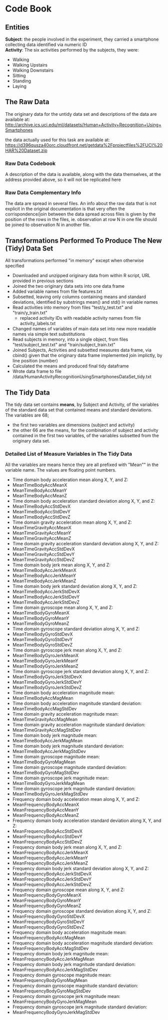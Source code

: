 # Code Book

## Entities
**Subject**: the people involved in the experiment, they carried a smartphone collecting data
identified via numeric ID  
**Activity**: The six activities performed by the subjects, they were:

  + Walking
  + Walking Upstairs
  + Walking Downstairs
  + Sitting
  + Standing
  + Laying


## The Raw Data
The originary data for the untidy data set and descriptions of the data are available at:
http://archive.ics.uci.edu/ml/datasets/Human+Activity+Recognition+Using+Smartphones

the data actually used for this task are available at:
https://d396qusza40orc.cloudfront.net/getdata%2Fprojectfiles%2FUCI%20HAR%20Dataset.zip

### Raw Data Codebook
A description of the data is available, along with the data themselves, at the address provided above, so it will not be replicated here

### Raw Data Complementary Info
The data are spread in several files. An info about the raw data that is not explicit in the original documentation is that very often the corrispondence/join between the data spread across files is given by the position of the rows in the files, ie. observation at row N in one file should be joined to observation N in another file.


## Transformations Performed To Produce The New (Tidy) Data Set
All transformations performed "in memory" except when otherwise specified

* Downloaded and unzipped originary data from within R script, URL provided in previous sections
* Joined the two originary data sets into one data frame
* Added variable names from file features.txt
* Subsetted, leaving only columns containing means and standard deviations, identified by 
substrings mean() and std() in variable names
* Read activities into memory from files "test/y_test.txt" and "train/y_train.txt"
  * replaced activity IDs  with readable activity names from file activity_labels.txt
* Changed names of variables of main data set into new more readable names via simple text substitutions
* Read subjects in memory, into a single object, from files "test/subject_test.txt" and "train/subject_train.txt"
* Joined Subjects, Activities and subsetted measures data frame, via cbind() given that the originary data frame implemented join implictly, by line position (number)
* Calculated the means and produced final tidy dataframe
* Wrote data frame to file <work dir>/data/HumanActivityRecognitionUsingSmartphonesDataSet_tidy.txt

## The Tidy Data
The tidy data set contains **means**, by Subject and Activity, of the variables of the standard data set that contained means and standard deviations.  
The variables are 68;  
* the first two variables are dimensions (subject and activity)  
* the other 66 are the means, for the combination of subject and activity contained in the first two variables, of the variables subsetted from the originary data set.


### Detailed List of Measure Variables in The Tidy Data

All the variables are means hence they are all prefixed with "Mean"" in the variable name. 
The values are floating point numbers.

 - Time domain body acceleration mean along X, Y, and Z:
  - MeanTimeBodyAccMeanX
  - MeanTimeBodyAccMeanY
  - MeanTimeBodyAccMeanZ
 - Time domain body acceleration standard deviation along X, Y, and Z:
  - MeanTimeBodyAccStdDevX
  - MeanTimeBodyAccStdDevY
  - MeanTimeBodyAccStdDevZ
 - Time domain gravity acceleration mean along X, Y, and Z:
  - MeanTimeGravityAccMeanX
  - MeanTimeGravityAccMeanY
  - MeanTimeGravityAccMeanZ
 - Time domain gravity acceleration standard deviation along X, Y, and Z:
  - MeanTimeGravityAccStdDevX
  - MeanTimeGravityAccStdDevY
  - MeanTimeGravityAccStdDevZ
 - Time domain body jerk mean along X, Y, and Z:
  - MeanTimeBodyAccJerkMeanX
  - MeanTimeBodyAccJerkMeanY
  - MeanTimeBodyAccJerkMeanZ
 - Time domain body jerk standard deviation along X, Y, and Z:
  - MeanTimeBodyAccJerkStdDevX
  - MeanTimeBodyAccJerkStdDevY
  - MeanTimeBodyAccJerkStdDevZ
 - Time domain gyroscope mean along X, Y, and Z:
  - MeanTimeBodyGyroMeanX
  - MeanTimeBodyGyroMeanY
  - MeanTimeBodyGyroMeanZ
 - Time domain gyroscope standard deviation along X, Y, and Z:
  - MeanTimeBodyGyroStdDevX
  - MeanTimeBodyGyroStdDevY
  - MeanTimeBodyGyroStdDevZ
 - Time domain gyroscope jerk mean along X, Y, and Z:
  - MeanTimeBodyGyroJerkMeanX
  - MeanTimeBodyGyroJerkMeanY
  - MeanTimeBodyGyroJerkMeanZ
 - Time domain gyroscope jerk standard deviation along X, Y, and Z:
  - MeanTimeBodyGyroJerkStdDevX
  - MeanTimeBodyGyroJerkStdDevY
  - MeanTimeBodyGyroJerkStdDevZ
 - Time domain body acceleration magnitude mean:
  - MeanTimeBodyAccMagMean
 - Time domain body acceleration magnitude standard deviation:
  - MeanTimeBodyAccMagStdDev
 - Time domain gravity acceleration magnitude mean:
  - MeanTimeGravityAccMagMean
 - Time domain gravity acceleration magnitude standard deviation:
  - MeanTimeGravityAccMagStdDev
 - Time domain body jerk magnitude mean:
  - MeanTimeBodyAccJerkMagMean
 - Time domain body jerk magnitude standard deviation:
  - MeanTimeBodyAccJerkMagStdDev
 - Time domain gyroscope magnitude mean:
  - MeanTimeBodyGyroMagMean
 - Time domain gyroscope magnitude standard deviation:
  - MeanTimeBodyGyroMagStdDev
 - Time domain gyroscope jerk magnitude mean:
  - MeanTimeBodyGyroJerkMagMean
 - Time domain gyroscope jerk magnitude standard deviation:
  - MeanTimeBodyGyroJerkMagStdDev
 - Frequency domain body acceleration mean along X, Y, and Z:
  - MeanFrequencyBodyAccMeanX
  - MeanFrequencyBodyAccMeanY
  - MeanFrequencyBodyAccMeanZ
 - Frequency domain body acceleration standard deviation along X, Y, and Z:
  - MeanFrequencyBodyAccStdDevX
  - MeanFrequencyBodyAccStdDevY
  - MeanFrequencyBodyAccStdDevZ
 - Frequency domain body jerk mean along X, Y, and Z:
  - MeanFrequencyBodyAccJerkMeanX
  - MeanFrequencyBodyAccJerkMeanY
  - MeanFrequencyBodyAccJerkMeanZ
 - Frequency domain body jerk standard deviation along X, Y, and Z:
  - MeanFrequencyBodyAccJerkStdDevX
  - MeanFrequencyBodyAccJerkStdDevY
  - MeanFrequencyBodyAccJerkStdDevZ
 - Frequency domain gyroscope mean along X, Y, and Z:
  - MeanFrequencyBodyGyroMeanX
  - MeanFrequencyBodyGyroMeanY
  - MeanFrequencyBodyGyroMeanZ
 - Frequency domain gyroscope standard deviation along X, Y, and Z:
  - MeanFrequencyBodyGyroStdDevX
  - MeanFrequencyBodyGyroStdDevY
  - MeanFrequencyBodyGyroStdDevZ
 - Frequency domain body acceleration magnitude mean:
  - MeanFrequencyBodyAccMagMean
 - Frequency domain body acceleration magnitude standard deviation:
  - MeanFrequencyBodyAccMagStdDev
 - Frequency domain body jerk magnitude mean:
  - MeanFrequencyBodyAccJerkMagMean
 - Frequency domain body jerk magnitude standard deviation:
  - MeanFrequencyBodyAccJerkMagStdDev
 - Frequency domain gyroscope magnitude mean:
  - MeanFrequencyBodyGyroMagMean
 - Frequency domain gyroscope magnitude standard deviation:
  - MeanFrequencyBodyGyroMagStdDev
 - Frequency domain gyroscope jerk magnitude mean:
  - MeanFrequencyBodyGyroJerkMagMean
 - Frequency domain gyroscope jerk magnitude standard deviation:
  - MeanFrequencyBodyGyroJerkMagStdDev
